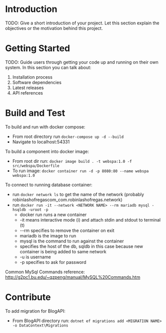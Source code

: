 # Introduction 
TODO: Give a short introduction of your project. Let this section explain the objectives or the motivation behind this project. 

# Getting Started
TODO: Guide users through getting your code up and running on their own system. In this section you can talk about:
1.	Installation process
2.	Software dependencies
3.	Latest releases
4.	API references

# Build and Test
To build and run with docker compose:
* From root directory run `docker-compose up -d --build`
* Navigate to localhost:54331

To build a component into docker image: 
* From root dir run: `docker image build . -t webspa:1.0 -f src/webspa/Dockerfile`
* To run image: `docker container run -d -p 8080:80 --name webspa webspa:1.0`

To connect to running database container:
* run `docker network ls` to get the name of the network (probably robinlashofregascom_com.robinlashofregas.network)
* run `docker run -it --network <NETWORK NAME> --rm mariadb mysql -hsqldb -uroot -p`
    - docker run runs a new container
    - -it means interactive mode (i) and attach stdin and stdout to terminal (t)
    - --rm specifies to remove the container on exit
    - mariadb is the image to run
    - mysql is the command to run against the container
    - specifies the host of the db, sqldb in this case because new container is being added to same network
    - -u is username
    - -p specifies to ask for password

Common MySql Commands reference: http://g2pc1.bu.edu/~qzpeng/manual/MySQL%20Commands.htm

# Contribute

To add migration for BlogAPI:
* From BlogAPI directory run: `dotnet ef migrations add <MIGRATION NAME> -o DataContext\Migrations`
